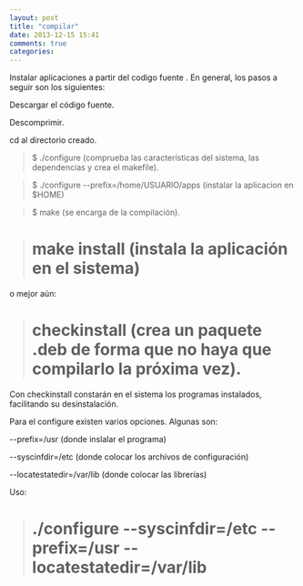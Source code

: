 ```yaml
---
layout: post
title: "compilar"
date: 2013-12-15 15:41
comments: true
categories: 
---
```

Instalar aplicaciones a partir del codigo fuente . En general, los pasos a seguir son los siguientes:

Descargar el código fuente.

Descomprimir.

cd al directorio creado.

>$ ./configure (comprueba las características del sistema, las dependencias y crea el makefile).

>$ ./configure --prefix=/home/USUARIO/apps (instalar la aplicacion en $HOME)

>$ make (se encarga de la compilación).

># make install (instala la aplicación en el sistema)

o mejor aún:

># checkinstall (crea un paquete .deb de forma que no haya que compilarlo la próxima vez).

Con checkinstall constarán en el sistema los programas instalados, facilitando su desinstalación.

Para el configure existen varios opciones. Algunas son:

--prefix=/usr  (donde inslalar el programa)

--syscinfdir=/etc  (donde colocar los archivos de configuración)

--locatestatedir=/var/lib  (donde colocar las librerías)

Uso:

># ./configure --syscinfdir=/etc --prefix=/usr --locatestatedir=/var/lib

